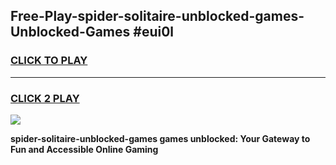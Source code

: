 
## Free-Play-spider-solitaire-unblocked-games-Unblocked-Games #eui0l
<h3>
<a href="https://news.freeplayer.one?title=spider-solitaire-unblocked-games&ref=8M">CLICK TO PLAY</a></h3>
<hr>

<h3>
<a href="https://news.freeplayer.one?title=spider-solitaire-unblocked-games&ref=8M">CLICK 2 PLAY</a>
  
</h3>

<a href="https://news.freeplayer.one?title=spider-solitaire-unblocked-games&ref=8M"><img src="https://clearcache.store/games.png"></a>


**spider-solitaire-unblocked-games games unblocked: Your Gateway to Fun and Accessible Online Gaming**
